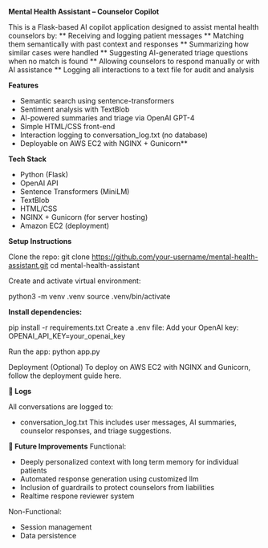 **Mental Health Assistant – Counselor Copilot**

This is a Flask-based AI copilot application designed to assist mental health counselors by:
** Receiving and logging patient messages
** Matching them semantically with past context and responses
** Summarizing how similar cases were handled
** Suggesting AI-generated triage questions when no match is found
** Allowing counselors to respond manually or with AI assistance
** Logging all interactions to a text file for audit and analysis

**Features**

- Semantic search using sentence-transformers
- Sentiment analysis with TextBlob
- AI-powered summaries and triage via OpenAI GPT-4
- Simple HTML/CSS front-end
- Interaction logging to conversation_log.txt (no database)
- Deployable on AWS EC2 with NGINX + Gunicorn**

**Tech Stack**

- Python (Flask)
- OpenAI API
- Sentence Transformers (MiniLM)
- TextBlob
- HTML/CSS
- NGINX + Gunicorn (for server hosting)
- Amazon EC2 (deployment)

**Setup Instructions**

Clone the repo: git clone https://github.com/your-username/mental-health-assistant.git
cd mental-health-assistant

Create and activate virtual environment:

python3 -m venv .venv
source .venv/bin/activate

**Install dependencies:**

pip install -r requirements.txt
Create a .env file:
Add your OpenAI key: OPENAI_API_KEY=your_openai_key

Run the app:
python app.py

Deployment (Optional)
To deploy on AWS EC2 with NGINX and Gunicorn, follow the deployment guide here.

**📁 Logs**

All conversations are logged to:
- conversation_log.txt
This includes user messages, AI summaries, counselor responses, and triage suggestions.

**📌 Future Improvements**
Functional:
- Deeply personalized context with long term memory for individual patients
- Automated response generation using customized llm
- Inclusion of guardrails to protect counselors from liabilities
- Realtime respone reviewer system 

Non-Functional:
- Session management
- Data persistence
